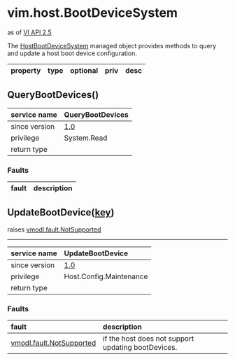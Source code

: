 vim.host.BootDeviceSystem
=========================
as of [VI API 2.5](vim.version.md#vim.version.version2)


The <a href="vim.host.BootDeviceSystem.md">HostBootDeviceSystem</a> managed object provides methods to query and update   a host boot device configuration.

| property | type | optional | priv | desc |
|:---------|:-----|:---------|:-----|:-----|


QueryBootDevices()
------------------

| service name | QueryBootDevices |
|:--|:--|
| since version | [1.0](vim.version.md#vim.version.version2) |
| privilege    | System.Read |
| return type |  |
### Faults
| fault | description |
|:------|:------------|




UpdateBootDevice([key](#string "string"))
-----------------------------------------
 raises [vmodl.fault.NotSupported](vmodl.fault.NotSupported.md "vmodl.fault.NotSupported")

---
| service name | UpdateBootDevice |
|:--|:--|
| since version | [1.0](vim.version.md#vim.version.version2) |
| privilege    | Host.Config.Maintenance |
| return type |  |
### Faults
| fault | description |
|:------|:------------|
| [vmodl.fault.NotSupported](vmodl.fault.NotSupported.md "vmodl.fault.NotSupported") | if the host does not support updating bootDevices. |




